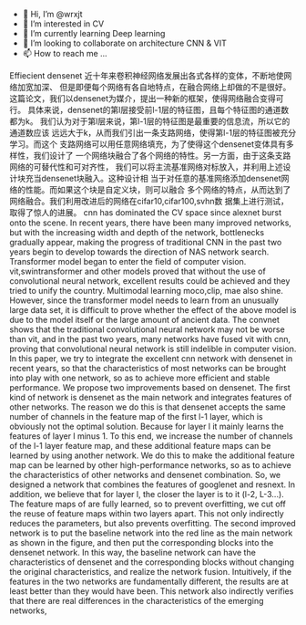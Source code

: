 - 👋 Hi, I’m @wrxjt
- 👀 I’m interested in CV
- 🌱 I’m currently learning Deep learning
- 💞️ I’m looking to collaborate on architecture CNN & VIT
- 📫 How to reach me ...

Effiecient densenet
近十年来卷积神经网络发展出各式各样的变体，不断地使网络加宽加深、
但是即便每个网络有各自地特点，在融合网络上却做的不是很好。
这篇论文，我们以densenet为媒介，提出一种新的框架，使得网络融合变得可行。
具体来说，densenet的第l层接受前l-1层的特征图，且每个特征图的通道数都为k。
我们认为对于第l层来说，第l-1层的特征图是最重要的信息流，所以它的通道数应该
远远大于k，从而我们引出一条支路网络，使得第l-1层的特征图被充分学习。而这个
支路网络可以用任意网络填充，为了使得这个densenet变体具有多样性，我们设计了
一个网络块融合了各个网络的特性。另一方面，由于这条支路网络的可替代性和可对齐性，
我们可以将主流基准网络对标放入，并利用上述设计块充当densenet块融入。这种设计相
当于对任意的基准网络添加densenet网络的性能。而如果这个块是自定义块，则可以融合
多个网络的特点，从而达到了网络融合。我们利用改进后的网络在cifar10,cifar100,svhn数
据集上进行测试，取得了惊人的进展。
cnn has dominated the CV space since alexnet burst onto the scene. In recent years, there have been many improved networks, but with the increasing width and depth of the network, bottlenecks gradually appear, making the progress of traditional CNN in the past two years begin to develop towards the direction of NAS network search. Transformer model began to enter the field of computer vision. vit,swintransformer and other models proved that without the use of convolutional neural network, excellent results could be achieved and they tried to unify the country. Multimodal learning moco,clip, mae also shine. However, since the transformer model needs to learn from an unusually large data set, it is difficult to prove whether the effect of the above model is due to the model itself or the large amount of ancient data. The convnet shows that the traditional convolutional neural network may not be worse than vit, and in the past two years, many networks have fused vit with cnn, proving that convolutional neural network is still indelible in computer vision.
In this paper, we try to integrate the excellent cnn network with densenet in recent years, so that the characteristics of most networks can be brought into play with one network, so as to achieve more efficient and stable performance. We propose two improvements based on densenet.
The first kind of network is densenet as the main network and integrates features of other networks. The reason we do this is that densenet accepts the same number of channels in the feature map of the first l-1 layer, which is obviously not the optimal solution. Because for layer l it mainly learns the features of layer l minus 1. To this end, we increase the number of channels of the l-1 layer feature map, and these additional feature maps can be learned by using another network. We do this to make the additional feature map can be learned by other high-performance networks, so as to achieve the characteristics of other networks and densenet combination. So, we designed a network that combines the features of googlenet and resnext. In addition, we believe that for layer l, the closer the layer is to it (l-2, L-3...). The feature maps of are fully learned, so to prevent overfitting, we cut off the reuse of feature maps within two layers apart. This not only indirectly reduces the parameters, but also prevents overfitting.
The second improved network is to put the baseline network into the red line as the main network as shown in the figure, and then put the corresponding blocks into the densenet network. In this way, the baseline network can have the characteristics of densenet and the corresponding blocks without changing the original characteristics, and realize the network fusion. Intuitively, if the features in the two networks are fundamentally different, the results are at least better than they would have been. This network also indirectly verifies that there are real differences in the characteristics of the emerging networks,
